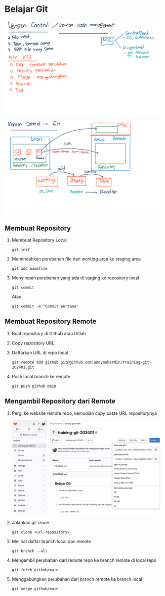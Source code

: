 # Belajar Git #

[![Konsep Version Control](img/konsep-version-control.png)](img/konsep-version-control.png)

[![Local dan Remote Repository](img/local-remote-repo.png)](img/local-remote-repo.png)

## Membuat Repository

1. Membuat Repository Local

    ```
    git init
    ```

2. Memindahkan perubahan file dari working area ke staging area

    ```
    git add namafile
    ```

3. Menyimpan perubahan yang ada di staging ke repository local

    ```
    git commit
    ```

    Atau

    ```
    git commit -m "Commit pertama"
    ```
## Membuat Repository Remote ##

1. Buat repository di Github atau Gitlab

2. Copy repository URL

3. Daftarkan URL di repo local

    ```
    git remote add github git@github.com:endymuhardin/training-git-202401.git
    ```

4. Push local branch ke remote

    ```
    git push github main
    ```

## Mengambil Repository dari Remote ##

1. Pergi ke website remote repo, kemudian copy paste URL repositorynya

    [![Git URL Gitlab](img/git-url.png)](img/git-url.png)

2. Jalankan git clone

    ```
    git clone <url-repository>
    ```

3. Melihat daftar branch local dan remote

    ```
    git branch --all
    ```

4. Mengambil perubahan dari remote repo ke branch remote di local repo

    ```
    git fetch github/main
    ```

5. Menggabungkan perubahan dari branch remote ke branch local

    ```
    git merge github/main
    ```